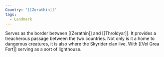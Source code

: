 ```yaml
---
Country: "[[Zerathin]]"
tags:
  - Landmark
---
```

Serves as the border between [[Zerathin]] and [[Throldyar]]. It provides a treacherous passage between the two countries. Not only is it a home to dangerous creatures, it is also where the Skyrider clan live.
With [[Vel Grea Fort]] serving as a sort of lighthouse. 